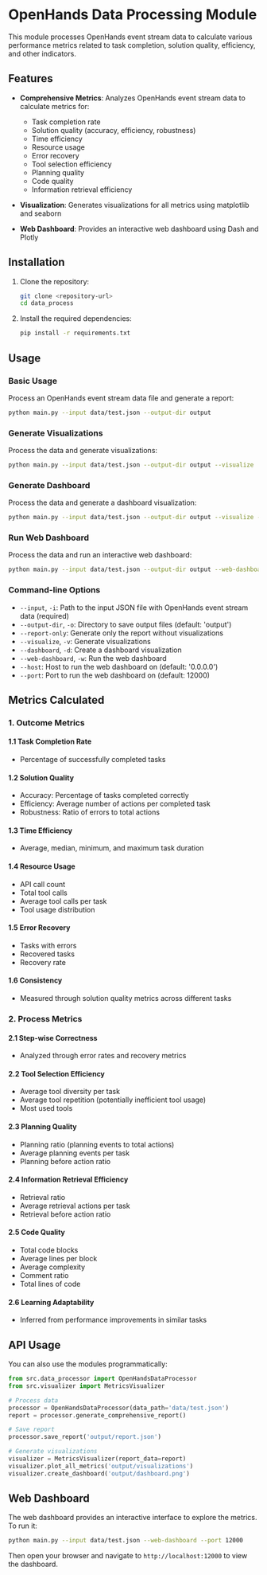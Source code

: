 # OpenHands Data Processing Module

This module processes OpenHands event stream data to calculate various performance metrics related to task completion, solution quality, efficiency, and other indicators.

## Features

- **Comprehensive Metrics**: Analyzes OpenHands event stream data to calculate metrics for:
  - Task completion rate
  - Solution quality (accuracy, efficiency, robustness)
  - Time efficiency
  - Resource usage
  - Error recovery
  - Tool selection efficiency
  - Planning quality
  - Code quality
  - Information retrieval efficiency

- **Visualization**: Generates visualizations for all metrics using matplotlib and seaborn

- **Web Dashboard**: Provides an interactive web dashboard using Dash and Plotly

## Installation

1. Clone the repository:
   ```bash
   git clone <repository-url>
   cd data_process
   ```

2. Install the required dependencies:
   ```bash
   pip install -r requirements.txt
   ```

## Usage

### Basic Usage

Process an OpenHands event stream data file and generate a report:

```bash
python main.py --input data/test.json --output-dir output
```

### Generate Visualizations

Process the data and generate visualizations:

```bash
python main.py --input data/test.json --output-dir output --visualize
```

### Generate Dashboard

Process the data and generate a dashboard visualization:

```bash
python main.py --input data/test.json --output-dir output --visualize --dashboard
```

### Run Web Dashboard

Process the data and run an interactive web dashboard:

```bash
python main.py --input data/test.json --output-dir output --web-dashboard --port 12000
```

### Command-line Options

- `--input`, `-i`: Path to the input JSON file with OpenHands event stream data (required)
- `--output-dir`, `-o`: Directory to save output files (default: 'output')
- `--report-only`: Generate only the report without visualizations
- `--visualize`, `-v`: Generate visualizations
- `--dashboard`, `-d`: Create a dashboard visualization
- `--web-dashboard`, `-w`: Run the web dashboard
- `--host`: Host to run the web dashboard on (default: '0.0.0.0')
- `--port`: Port to run the web dashboard on (default: 12000)

## Metrics Calculated

### 1. Outcome Metrics

#### 1.1 Task Completion Rate
- Percentage of successfully completed tasks

#### 1.2 Solution Quality
- Accuracy: Percentage of tasks completed correctly
- Efficiency: Average number of actions per completed task
- Robustness: Ratio of errors to total actions

#### 1.3 Time Efficiency
- Average, median, minimum, and maximum task duration

#### 1.4 Resource Usage
- API call count
- Total tool calls
- Average tool calls per task
- Tool usage distribution

#### 1.5 Error Recovery
- Tasks with errors
- Recovered tasks
- Recovery rate

#### 1.6 Consistency
- Measured through solution quality metrics across different tasks

### 2. Process Metrics

#### 2.1 Step-wise Correctness
- Analyzed through error rates and recovery metrics

#### 2.2 Tool Selection Efficiency
- Average tool diversity per task
- Average tool repetition (potentially inefficient tool usage)
- Most used tools

#### 2.3 Planning Quality
- Planning ratio (planning events to total actions)
- Average planning events per task
- Planning before action ratio

#### 2.4 Information Retrieval Efficiency
- Retrieval ratio
- Average retrieval actions per task
- Retrieval before action ratio

#### 2.5 Code Quality
- Total code blocks
- Average lines per block
- Average complexity
- Comment ratio
- Total lines of code

#### 2.6 Learning Adaptability
- Inferred from performance improvements in similar tasks

## API Usage

You can also use the modules programmatically:

```python
from src.data_processor import OpenHandsDataProcessor
from src.visualizer import MetricsVisualizer

# Process data
processor = OpenHandsDataProcessor(data_path='data/test.json')
report = processor.generate_comprehensive_report()

# Save report
processor.save_report('output/report.json')

# Generate visualizations
visualizer = MetricsVisualizer(report_data=report)
visualizer.plot_all_metrics('output/visualizations')
visualizer.create_dashboard('output/dashboard.png')
```

## Web Dashboard

The web dashboard provides an interactive interface to explore the metrics. To run it:

```bash
python main.py --input data/test.json --web-dashboard --port 12000
```

Then open your browser and navigate to `http://localhost:12000` to view the dashboard.
